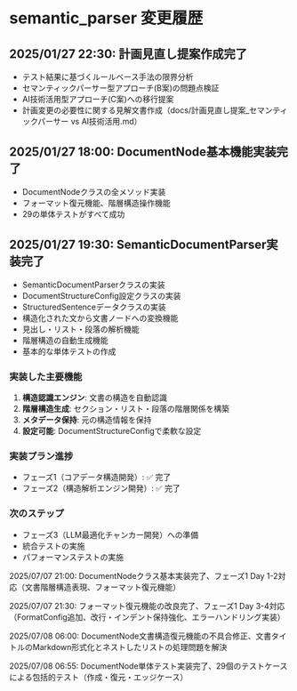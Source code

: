 # semantic_parser 変更履歴

## 2025/01/27 22:30: 計画見直し提案作成完了
- テスト結果に基づくルールベース手法の限界分析
- セマンティックパーサー型アプローチ(B案)の問題点検証
- AI技術活用型アプローチ(C案)への移行提案
- 計画変更の必要性に関する見解文書作成（docs/計画見直し提案_セマンティックパーサー vs AI技術活用.md）

## 2025/01/27 18:00: DocumentNode基本機能実装完了
- DocumentNodeクラスの全メソッド実装
- フォーマット復元機能、階層構造操作機能
- 29の単体テストがすべて成功

## 2025/01/27 19:30: SemanticDocumentParser実装完了
- SemanticDocumentParserクラスの実装
- DocumentStructureConfig設定クラスの実装
- StructuredSentenceデータクラスの実装
- 構造化された文から文書ノードへの変換機能
- 見出し・リスト・段落の解析機能
- 階層構造の自動生成機能
- 基本的な単体テストの作成

### 実装した主要機能
1. **構造認識エンジン**: 文書の構造を自動認識
2. **階層構造生成**: セクション・リスト・段落の階層関係を構築
3. **メタデータ保持**: 元の構造情報を保持
4. **設定可能**: DocumentStructureConfigで柔軟な設定

### 実装プラン進捗
- フェーズ1（コアデータ構造開発）: ✅ 完了
- フェーズ2（構造解析エンジン開発）: ✅ 完了

### 次のステップ
- フェーズ3（LLM最適化チャンカー開発）への準備
- 統合テストの実施
- パフォーマンステストの実施

2025/07/07 21:00: DocumentNodeクラス基本実装完了、フェーズ1 Day 1-2対応（文書階層構造表現、フォーマット復元機能）

2025/07/07 21:30: フォーマット復元機能の改良完了、フェーズ1 Day 3-4対応（FormatConfig追加、改行・インデント保持強化、エラーハンドリング実装）

2025/07/08 06:00: DocumentNode文書構造復元機能の不具合修正、文書タイトルのMarkdown形式化とネストしたリストの処理問題を解決

2025/07/08 06:55: DocumentNode単体テスト実装完了、29個のテストケースによる包括的テスト（作成・復元・エッジケース）